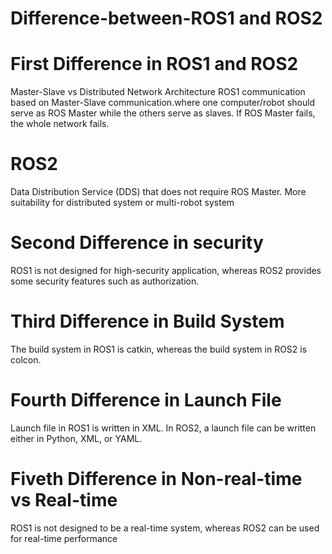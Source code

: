 # Difference-between-ROS1 and ROS2




# First Difference in ROS1 and ROS2
Master-Slave vs Distributed Network Architecture
ROS1 communication based on Master-Slave communication.where one computer/robot should serve as ROS Master while the others serve as slaves. If ROS Master fails, the whole network fails. 

# ROS2
Data Distribution Service (DDS) that does not require ROS Master. More suitability for distributed system or multi-robot system

# Second Difference in security 

ROS1 is not designed for high-security application, whereas ROS2 provides some security features such as authorization.

# Third Difference in Build System

The build system in ROS1 is catkin, whereas the build system in ROS2 is colcon.

# Fourth Difference in  Launch File

Launch file in ROS1 is written in XML. In ROS2, a launch file can be written either in Python, XML, or YAML.

# Fiveth Difference in Non-real-time vs Real-time


ROS1 is not designed to be a real-time system, whereas ROS2 can be used for real-time performance





